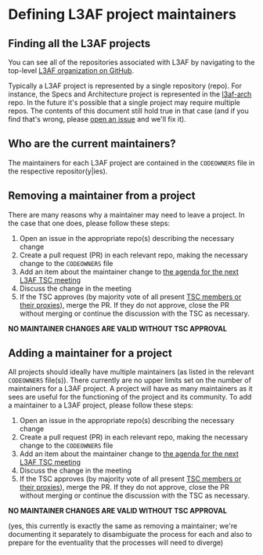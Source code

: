 # Defining L3AF project maintainers

## Finding all the L3AF projects

You can see all of the repositories associated with L3AF by navigating to the top-level [L3AF organization on GitHub](https://github.com/l3af-project).

Typically a L3AF project is represented by a single repository (repo). 
For instance, the Specs and Architecture project is represented in the [l3af-arch](https://github.com/l3af-project/l3af-arch) repo. 
In the future it's possible that a single project may require multiple repos. 
The contents of this document still hold true in that case (and if you find that's wrong, please [open an issue](https://github.com/l3af-project/governance/issues/new/choose) and we'll fix it).

## Who are the current maintainers?

The maintainers for each L3AF project are contained in the `CODEOWNERS` file in the respective repositor(y|ies).

## Removing a maintainer from a project

There are many reasons why a maintainer may need to leave a project. In the case that one does, please follow these steps:

1. Open an issue in the appropriate repo(s) describing the necessary change
1. Create a pull request (PR) in each relevant repo, making the necessary change to the `CODEOWNERS` file
1. Add an item about the maintainer change to [the agenda for the next L3AF TSC meeting](https://wiki.lfnetworking.org/display/L3AF/Meeting+Minutes?src=contextnavpagetreemode)
1. Discuss the change in the meeting
1. If the TSC approves (by majority vote of all present [TSC members or their proxies](https://wiki.lfnetworking.org/pages/viewpage.action?pageId=62491327)), merge the PR. If they do not approve, close the PR without merging or continue the discussion with the TSC as necessary.

**NO MAINTAINER CHANGES ARE VALID WITHOUT TSC APPROVAL**

## Adding a maintainer for a project

All projects should ideally have multiple maintainers (as listed in the relevant `CODEOWNERS` file(s)). 
There currently are no upper limits set on the number of maintainers for a L3AF project. 
A project will have as many maintainers as it sees are useful for the functioning of the project and its community. 
To add a maintainer to a L3AF project, please follow these steps:

1. Open an issue in the appropriate repo(s) describing the necessary change
1. Create a pull request (PR) in each relevant repo, making the necessary change to the `CODEOWNERS` file
1. Add an item about the maintainer change to [the agenda for the next L3AF TSC meeting](https://wiki.lfnetworking.org/display/L3AF/Meeting+Minutes?src=contextnavpagetreemode)
1. Discuss the change in the meeting
1. If the TSC approves (by majority vote of all present [TSC members or their proxies](https://wiki.lfnetworking.org/pages/viewpage.action?pageId=62491327)), merge the PR. If they do not approve, close the PR without merging or continue the discussion with the TSC as necessary. 

**NO MAINTAINER CHANGES ARE VALID WITHOUT TSC APPROVAL**

(yes, this currently is exactly the same as removing a maintainer; we're documenting it separately to disambiguate the process for each and also to prepare for the eventuality that the processes will need to diverge)

